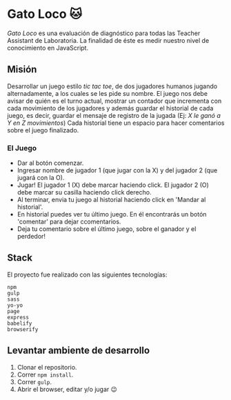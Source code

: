 # Gato Loco  :cat:

*Gato Loco* es una evaluación de diagnóstico para todas las Teacher Assistant de Laboratoria.
La finalidad de éste es medir nuestro nivel de conocimiento en JavaScript.

## Misión

Desarrollar un juego estilo *tic tac toe*, de dos jugadores humanos jugando alternadamente, 
a los cuales se les pide su nombre. El juego nos debe avisar de quién es el turno actual, 
mostrar un contador que incrementa con cada movimiento de los jugadores
y además guardar el historial de cada juego, es decir, guardar el mensaje de registro de la jugada (Ej: *X le ganó a Y en Z movimientos*)
Cada historial tiene un espacio para hacer comentarios sobre el juego finalizado.

### El Juego

- Dar al botón comenzar.
- Ingresar nombre de jugador 1 (que jugar con la X) y del jugador 2 (que jugará con la O).
- Jugar! El jugador 1 (X) debe marcar haciendo click. El jugador 2 (O) debe marcar su casilla haciendo click derecho.
- Al terminar, envia tu juego al historial haciendo click en 'Mandar al historial'.
- En historial puedes ver tu último juego. En él encontrarás un botón 'comentar' para dejar ccomentarios.
- Deja tu comentario sobre el último juego, sobre el ganador y el perdedor!

## Stack

El proyecto fue realizado con las siguientes tecnologías:

    npm 
    gulp
    sass
    yo-yo
    page
    express
    babelify
    browserify

## Levantar ambiente de desarrollo

1. Clonar el repositorio.
2. Correr `npm install`.
3. Correr `gulp`.
4. Abrir el browser, editar y/o jugar :wink:

